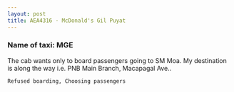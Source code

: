 ```yaml
---
layout: post
title: AEA4316 - McDonald's Gil Puyat
---
```


### Name of taxi: MGE

The cab wants only to board passengers going to SM Moa. My destination is along the way i.e. PNB Main Branch, Macapagal Ave..

```Refused boarding, Choosing passengers```
